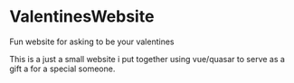 # ValentinesWebsite
Fun website for asking to be your valentines

This is a just a small website i put together using vue/quasar to serve as a gift a for a special someone.
